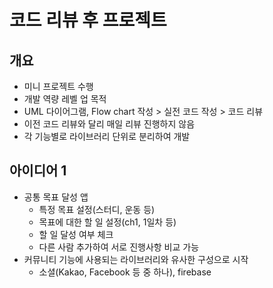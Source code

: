 # 코드 리뷰 후 프로젝트
## 개요
- 미니 프로젝트 수행
- 개발 역량 레벨 업 목적
- UML 다이어그램, Flow chart 작성 > 실전 코드 작성 > 코드 리뷰
- 이전 코드 리뷰와 달리 매일 리뷰 진행하지 않음
- 각 기능별로 라이브러리 단위로 분리하여 개발

## 아이디어 1
- 공통 목표 달성 앱
  - 특정 목표 설정(스터디, 운동 등)
  - 목표에 대한 할 일 설정(ch1, 1일차 등)
  - 할 일 달성 여부 체크
  - 다른 사람 추가하여 서로 진행사항 비교 가능
- 커뮤니티 기능에 사용되는 라이브러리와 유사한 구성으로 시작
  - 소셜(Kakao, Facebook 등 중 하나), firebase